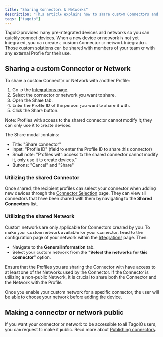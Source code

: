 ```yaml
---
title: "Sharing Connectors & Networks"
description: "This article explains how to share custom Connectors and Networks in TagoIO, including the steps to share with another Profile and how to request a public connector for all users."
tags: ["tagoio"]
---
```


TagoIO provides many pre-integrated devices and networks so you can quickly connect devices. When a new device or network is not yet integrated, you can create a custom Connector or network integration. Those custom solutions can be shared with members of your team or with any external Profile for their use.


## Sharing a custom Connector or Network

To share a custom Connector or Network with another Profile:

1. Go to the [Integrations page](https://admin.tago.io/integrations/connector).
2. Select the connector or network you want to share.
3. Open the Share tab.
4. Enter the Profile ID of the person you want to share it with.
5. Click the Share button.

Note: Profiles with access to the shared connector cannot modify it; they can only use it to create devices.

<!-- Image placeholder removed for build -->

The Share modal contains:
- Title: "Share connector"
- Input: "Profile ID" (field to enter the Profile ID to share this connector)
- Small note: "Profiles with access to the shared connector cannot modify it, only use it to create devices."
- Buttons: "Cancel" and "Share"

### Utilizing the shared Connector

Once shared, the recipient profiles can select your connector when adding new devices through the [Connector Selection](https://admin.tago.io/integrations/connector) page. They can view all connectors that have been shared with them by navigating to the **Shared Connectors** list.

### Utilizing the shared Network

Custom networks are only applicable for Connectors created by you. To make your custom network available for your connector, head to the configuration page of your network within the [Integrations](https://admin.tago.io/integrations/connector) page. Then:
- Navigate to the **General Information** tab.
- Select your custom network from the "**Select the networks for this connector**" option.

Ensure that the Profiles you are sharing the Connector with have access to at least one of the Networks used by the Connector. If the Connector is utilizing a non-public Network, it is crucial to share both the Connector and the Network with the Profile.

Once you enable your custom network for a specific connector, the user will be able to choose your network before adding the device.

## Making a connector or network public

If you want your connector or network to be accessible to all TagoIO users, you can request to make it public. Read more about [Publishing connectors](/docs/tagoio/devices/payload-parser/connector/publishing-updating-and-accessing-decoders).
